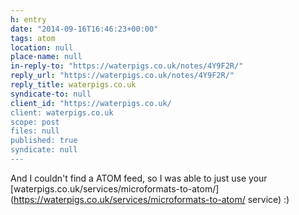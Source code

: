 ```yaml
---
h: entry
date: "2014-09-16T16:46:23+00:00"
tags: atom
location: null
place-name: null
in-reply-to: "https://waterpigs.co.uk/notes/4Y9F2R/"
reply_url: "https://waterpigs.co.uk/notes/4Y9F2R/"
reply_title: waterpigs.co.uk
syndicate-to: null
client_id: "https://waterpigs.co.uk/
client: waterpigs.co.uk
scope: post
files: null
published: true
syndicate: null
---
```

And I couldn't find a ATOM feed, so I was able to just use your [waterpigs.co.uk/services/microformats-to-atom/](https://waterpigs.co.uk/services/microformats-to-atom/ service) :)

